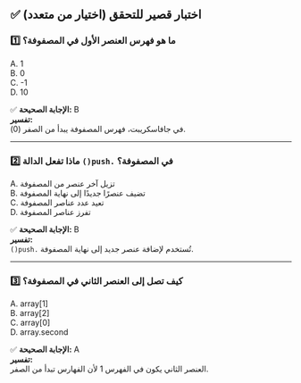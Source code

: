 ## ✅ اختبار قصير للتحقق (اختيار من متعدد)

### 1️⃣ ما هو فهرس العنصر الأول في المصفوفة؟

A. 1  
B. 0  
C. -1  
D. 10  

✅ **الإجابة الصحيحة:** B  
**تفسير:**  
في جافاسكريبت، فهرس المصفوفة يبدأ من الصفر (0).

---

### 2️⃣ ماذا تفعل الدالة `()push.` في المصفوفة؟

A. تزيل آخر عنصر من المصفوفة  
B. تضيف عنصرًا جديدًا إلى نهاية المصفوفة  
C. تعيد عدد عناصر المصفوفة  
D. تفرز عناصر المصفوفة  

✅ **الإجابة الصحيحة:** B  
**تفسير:**  
`()push.` تُستخدم لإضافة عنصر جديد إلى نهاية المصفوفة.

---

### 3️⃣ كيف تصل إلى العنصر الثاني في المصفوفة؟

A. array[1]  
B. array[2]  
C. array[0]  
D. array.second  

✅ **الإجابة الصحيحة:** A  
**تفسير:**  
العنصر الثاني يكون في الفهرس 1 لأن الفهارس تبدأ من الصفر.
